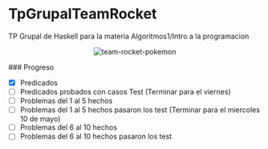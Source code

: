 # TpGrupalTeamRocket
TP Grupal de Haskell para la materia Algoritmos1/Intro a la programacion
<p align="center">
  <img src="https://user-images.githubusercontent.com/55926702/234432835-cee3b28a-a5b1-4f15-9a8f-c78ea48dc673.gif" alt="team-rocket-pokemon">
</p>
### Progreso

- [x] Predicados
- [ ] Predicados probados con casos Test (Terminar para el viernes)
- [ ] Problemas del 1 al 5 hechos
- [ ] Problemas del 1 al 5 hechos pasaron los test (Terminar para el miercoles 10 de mayo)
- [ ] Problemas del 6 al 10 hechos
- [ ] Problemas del 6 al 10 hechos pasaron los test
